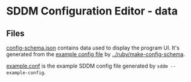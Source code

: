 # SDDM Configuration Editor - data

## Files
[config-schema.json](data/config-schema.json) contains data used to display the program UI.
It's generated from the [example config file](data/example.conf) by
[../ruby/make-config-schema](ruby/make-config-schema).

[example.conf](data/example.conf) is the example SDDM config file generated by
`sddm --example-config`.
